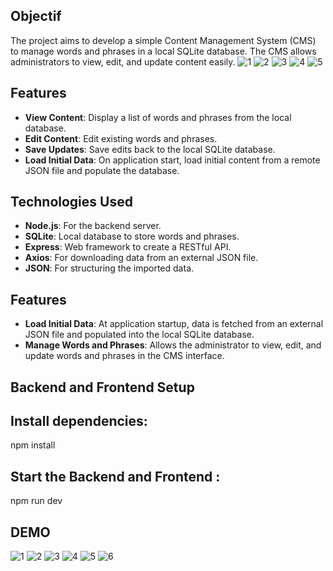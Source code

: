 ## Objectif

The project aims to develop a simple Content Management System (CMS) to manage words and phrases in a local SQLite database. The CMS allows administrators to view, edit, and update content easily.
![1](https://github.com/user-attachments/assets/5a2d7e37-f631-45e1-94c6-b777f9db21b2)
![2](https://github.com/user-attachments/assets/3ad0368d-3cc7-4614-a423-dd2a77f4bf3c)
![3](https://github.com/user-attachments/assets/df8413d4-7786-409e-9642-631b0da4da7f)
![4](https://github.com/user-attachments/assets/2304cf82-5c18-4e9a-b9cf-623f9ae16430)
![5](https://github.com/user-attachments/assets/3cca8b8c-b1ec-4df1-bc11-06c9f89de091)

## Features

- **View Content**: Display a list of words and phrases from the local database.
- **Edit Content**: Edit existing words and phrases.
- **Save Updates**: Save edits back to the local SQLite database.
- **Load Initial Data**: On application start, load initial content from a remote JSON file and populate the database.



## Technologies Used

- **Node.js**: For the backend server.
- **SQLite**: Local database to store words and phrases.
- **Express**: Web framework to create a RESTful API.
- **Axios**: For downloading data from an external JSON file.
- **JSON**: For structuring the imported data.

## Features

- **Load Initial Data**: At application startup, data is fetched from an external JSON file and populated into the local SQLite database.
- **Manage Words and Phrases**: Allows the administrator to view, edit, and update words and phrases in the CMS interface.

## Backend and Frontend Setup

## Install dependencies:
npm install
## Start the Backend and Frontend :
npm run dev

## DEMO
![1](https://github.com/user-attachments/assets/04b538a2-7e49-42b6-b95a-0ffb2802869d)
![2](https://github.com/user-attachments/assets/42188d10-9310-4b8c-b821-b524ffd6da55)
![3](https://github.com/user-attachments/assets/250b2704-e5a9-473c-92e4-e05c9b0c7dcd)
![4](https://github.com/user-attachments/assets/0f528c50-fc2f-46d6-8f5c-714112c9a0f4)
![5](https://github.com/user-attachments/assets/f7e09f76-2e76-464d-a42c-c4d053e12e29)
![6](https://github.com/user-attachments/assets/102d0368-f647-4e8e-b9cb-36b0df0106cd)


